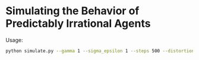 # Simulating the Behavior of Predictably Irrational Agents

Usage: 

```bash
python simulate.py --gamma 1 --sigma_epsilon 1 --steps 500 --distortion_factor 1 --playback
```
